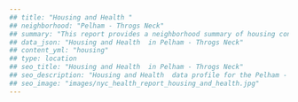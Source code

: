 ```yaml
---
## title: "Housing and Health "
## neighborhood: "Pelham - Throgs Neck"
## summary: "This report provides a neighborhood summary of housing conditions and related health outcomes. It also describes population characteristics that can increase vulnerability to housing hazards."
## data_json: "Housing and Health  in Pelham - Throgs Neck"
## content_yml: "housing"
## type: location
## seo_title: "Housing and Health  in Pelham - Throgs Neck"
## seo_description: "Housing and Health  data profile for the Pelham - Throgs Neck neighborhood of NYC."
## seo_image: "images/nyc_health_report_housing_and_health.jpg"
---
```

